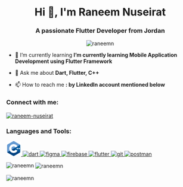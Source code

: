 <h1 align="center">Hi 👋, I'm Raneem Nuseirat</h1>
<h3 align="center">A passionate Flutter Developer from Jordan</h3>

<p align="center"> <img src="https://komarev.com/ghpvc/?username=raneemn&label=Profile%20views&color=0e75b6&style=flat" alt="raneemn" /> </p>

- 🌱 I’m currently learning **I’m currently learning Mobile Application Development using Flutter Framework**

- 💬 Ask me about **Dart, Flutter, C++**

- 📫 How to reach me **: by LinkedIn account mentioned below**

<h3 align="left">Connect with me:</h3>
<p align="left">
<a href="https://linkedin.com/in/raneem-nuseirat" target="blank"><img align="center" src="https://raw.githubusercontent.com/rahuldkjain/github-profile-readme-generator/master/src/images/icons/Social/linked-in-alt.svg" alt="raneem-nuseirat" height="30" width="40" /></a>
</p>

<h3 align="left">Languages and Tools:</h3>
<p align="left"> <a href="https://www.w3schools.com/cpp/" target="_blank" rel="noreferrer"> <img src="https://raw.githubusercontent.com/devicons/devicon/master/icons/cplusplus/cplusplus-original.svg" alt="cplusplus" width="40" height="40"/> </a> <a href="https://dart.dev" target="_blank" rel="noreferrer"> <img src="https://www.vectorlogo.zone/logos/dartlang/dartlang-icon.svg" alt="dart" width="40" height="40"/> </a> <a href="https://www.figma.com/" target="_blank" rel="noreferrer"> <img src="https://www.vectorlogo.zone/logos/figma/figma-icon.svg" alt="figma" width="40" height="40"/> </a> <a href="https://firebase.google.com/" target="_blank" rel="noreferrer"> <img src="https://www.vectorlogo.zone/logos/firebase/firebase-icon.svg" alt="firebase" width="40" height="40"/> </a> <a href="https://flutter.dev" target="_blank" rel="noreferrer"> <img src="https://www.vectorlogo.zone/logos/flutterio/flutterio-icon.svg" alt="flutter" width="40" height="40"/> </a> <a href="https://git-scm.com/" target="_blank" rel="noreferrer"> <img src="https://www.vectorlogo.zone/logos/git-scm/git-scm-icon.svg" alt="git" width="40" height="40"/> </a> <a href="https://postman.com" target="_blank" rel="noreferrer"> <img src="https://www.vectorlogo.zone/logos/getpostman/getpostman-icon.svg" alt="postman" width="40" height="40"/> </a> </p>



<p><img align="left" src="https://github-readme-stats.vercel.app/api/top-langs?username=raneemn&show_icons=true&locale=en&layout=compact" alt="raneemn" /></p>


<p>&nbsp;<img align="center" src="https://github-readme-stats.vercel.app/api?username=raneemn&show_icons=true&locale=en" alt="raneemn" /></p>


<p><img align="center" src="https://github-readme-streak-stats.herokuapp.com/?user=raneemn&" alt="raneemn" /></p>

